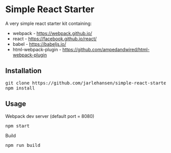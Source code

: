 # Simple React Starter

A very simple react starter kit containing:
* webpack - https://webpack.github.io/
* react - https://facebook.github.io/react/
* babel - https://babeljs.io/
* html-webpack-plugin - https://github.com/ampedandwired/html-webpack-plugin

## Installation
<pre>
git clone https://github.com/jarlehansen/simple-react-starter.git <i><project-name></i>
npm install
</pre>

## Usage
Webpack dev server (default port = 8080)
<pre>
npm start
</pre>

Build
<pre>
npm run build
</pre>
